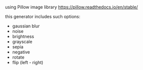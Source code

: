 using Pillow image library 
https://pillow.readthedocs.io/en/stable/

this generator includes such options:
* gaussian blur
* noise
* brightness
* grayscale
* sepia
* negative
* rotate
* flip (left - right)
